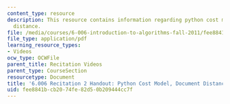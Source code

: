 ```yaml
---
content_type: resource
description: This resource contains information regarding python cost model, document
  distance.
file: /media/courses/6-006-introduction-to-algorithms-fall-2011/fee8841bcb2074fe82d50b209444cc7f_MIT6_006F11_rec02_handout.pdf
file_type: application/pdf
learning_resource_types:
- Videos
ocw_type: OCWFile
parent_title: Recitation Videos
parent_type: CourseSection
resourcetype: Document
title: '6.006 Recitation 2 Handout: Python Cost Model, Document Distance'
uid: fee8841b-cb20-74fe-82d5-0b209444cc7f
---
```


